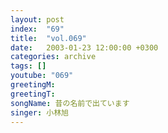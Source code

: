 ```yaml
---
layout: post
index:  "69"
title:  "vol.069"
date:   2003-01-23 12:00:00 +0300
categories: archive
tags: []
youtube: "069"
greetingM: 
greetingT: 
songName: 昔の名前で出ています
singer: 小林旭
---
```

